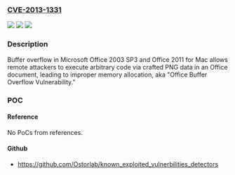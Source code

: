 ### [CVE-2013-1331](https://cve.mitre.org/cgi-bin/cvename.cgi?name=CVE-2013-1331)
![](https://img.shields.io/static/v1?label=Product&message=n%2Fa&color=blue)
![](https://img.shields.io/static/v1?label=Version&message=n%2Fa&color=blue)
![](https://img.shields.io/static/v1?label=Vulnerability&message=n%2Fa&color=brighgreen)

### Description

Buffer overflow in Microsoft Office 2003 SP3 and Office 2011 for Mac allows remote attackers to execute arbitrary code via crafted PNG data in an Office document, leading to improper memory allocation, aka "Office Buffer Overflow Vulnerability."

### POC

#### Reference
No PoCs from references.

#### Github
- https://github.com/Ostorlab/known_exploited_vulnerbilities_detectors

